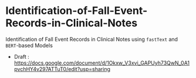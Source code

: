 # Identification-of-Fall-Event-Records-in-Clinical-Notes
Identification of Fall Event Records in Clinical Notes using `fastText` and `BERT`-based Models

- Draft : https://docs.google.com/document/d/1Okxw_V3xvi_GAPUyh73QwN_0A1pvchHY4v297ATTuT0/edit?usp=sharing
